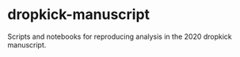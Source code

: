 # dropkick-manuscript
Scripts and notebooks for reproducing analysis in the 2020 dropkick manuscript.
